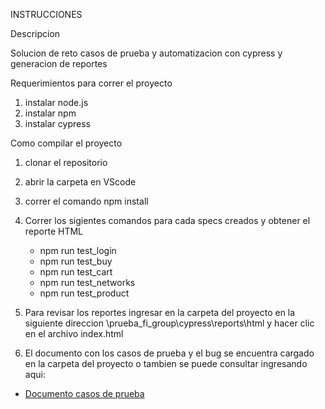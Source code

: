 INSTRUCCIONES

Descripcion

Solucion de reto casos de prueba y automatizacion con cypress y generacion de reportes

Requerimientos para correr el proyecto
1. instalar node.js
2. instalar npm
3. instalar cypress

Como compilar el proyecto

1. clonar el repositorio
2. abrir la carpeta en VScode
3. correr el comando npm install
4. Correr los sigientes comandos para cada specs creados y obtener el reporte HTML
   - npm run test_login
   - npm run test_buy
   - npm run test_cart
   - npm run test_networks
   - npm run test_product

5. Para revisar los reportes ingresar en la carpeta del proyecto en la siguiente direccion \prueba_fi_group\cypress\reports\html   y hacer clic en el archivo index.html

6. El documento con los casos de prueba y el bug se encuentra cargado en la carpeta del proyecto o tambien se puede consultar ingresando aqui:

- [Documento casos de prueba](Documento_casos_de_prueba_Harold_España.pdf)
